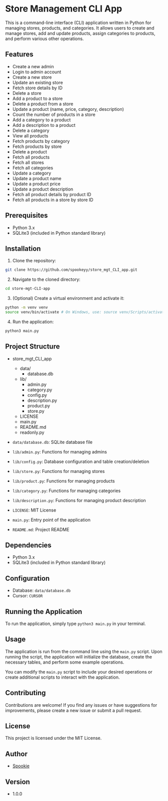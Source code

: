 # Store Management CLI App

This is a command-line interface (CLI) application written in Python for managing stores, products, and categories. It allows users to create and manage stores, add and update products, assign categories to products, and perform various other operations.

## Features
- Create a new admin
- Login to admin account
- Create a new store
- Update an existing store
- Fetch store details by ID
- Delete a store
- Add a product to a store
- Delete a product from a store
- Update a product (name, price, category, description)
- Count the number of products in a store
- Add a category to a product
- Add a description to a product
- Delete a category
- View all products
- Fetch products by category
- Fetch products by store
- Delete a product
- Fetch all products
- Fetch all stores
- Fetch all categories
- Update a category
- Update a product name
- Update a product price
- Update a product description
- Fetch all product details by product ID
- Fetch all products in a store by store ID

## Prerequisites

- Python 3.x
- SQLite3 (included in Python standard library)

## Installation

1. Clone the repository:
```bash
git clone https://github.com/spookeyy/store_mgt_CLI_app.git
```
2. Navigate to the cloned directory:
```bash
cd store-mgt-CLI-app
```
3. (Optional) Create a virtual environment and activate it:
```bash
python -m venv venv
source venv/bin/activate # On Windows, use: source venv/Scripts/activate
```
4. Run the application:
```bash
python3 main.py
```

## Project Structure

- store_mgt_CLI_app
    - data/
        - database.db
    - lib/
        - admin.py
        - category.py
        - config.py
        - description.py
        - product.py
        - store.py
    - LICENSE
    - main.py
    - README.md
    - readonly.py

- `data/database.db`: SQLite database file
- `lib/admin.py`: Functions for managing admins
- `lib/config.py`: Database configuration and table creation/deletion
- `lib/store.py`: Functions for managing stores
- `lib/product.py`: Functions for managing products
- `lib/category.py`: Functions for managing categories
- `lib/description.py`: Functions for managing product description
- `LICENSE`: MIT License
- `main.py`: Entry point of the application
- `README.md`: Project README

## Dependencies

- Python 3.x
- SQLite3 (included in Python standard library)

## Configuration

- Database: `data/database.db`
- Cursor: `CURSOR`

## Running the Application

To run the application, simply type `python3 main.py` in your terminal.

## Usage
The application is run from the command line using the `main.py` script. Upon running the script, the application will initialize the database, create the necessary tables, and perform some example operations.

You can modify the `main.py` script to include your desired operations or create additional scripts to interact with the application.

## Contributing
Contributions are welcome! If you find any issues or have suggestions for improvements, please create a new issue or submit a pull request.

## License
This project is licensed under the MIT License.

## Author
- [Spookie](https://github.com/spookeyy)

## Version
- 1.0.0